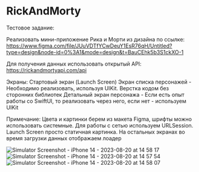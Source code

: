 # RickAndMorty

Тестовое задание:

Реализовать мини-приложение Рика и Морти из дизайна по ссылке:
https://www.figma.com/file/JUuVDTfYCwDeuY1EsR76qH/Untitled?type=design&node-id=0%3A1&mode=design&t=BauCEhk5b3S1ckXO-1

Для получения данных использовать открытый API: https://rickandmortyapi.com/api

Экраны:
Стартовый экран (Launch Screen)
Экран списка персонажей - Необходимо реализовать, используя UIKit. Верстка кодом без сторонних библиотек
Детальный экран персонажа - Если есть опыт работы со SwiftUI, то реализовать через него, если нет - используем UIKit

Примечание: Цвета и картинки берем из макета Figma, шрифты можно использовать системные. Для работы с сетью используем URLSession. Launch Screen просто статичная картинка. На остальных экранах во время загрузки данных отображаем лоадер

![Simulator Screenshot - iPhone 14 - 2023-08-20 at 14 58 17](https://github.com/YaslikS/RickAndMorty/assets/58375980/9a496723-3d77-4188-a671-73c0ef8ac52b)
![Simulator Screenshot - iPhone 14 - 2023-08-20 at 14 57 54](https://github.com/YaslikS/RickAndMorty/assets/58375980/e68bcb42-cb06-492a-8792-8ee2190157b4)
![Simulator Screenshot - iPhone 14 - 2023-08-20 at 14 58 07](https://github.com/YaslikS/RickAndMorty/assets/58375980/4e4b3dd7-5620-4513-a1df-3771240549dd)
